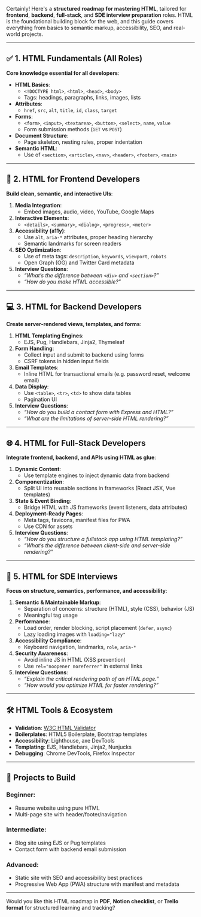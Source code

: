 Certainly! Here's a **structured roadmap for mastering HTML**, tailored for **frontend**, **backend**, **full-stack**, and **SDE interview preparation** roles. HTML is the foundational building block for the web, and this guide covers everything from basics to semantic markup, accessibility, SEO, and real-world projects.

---

## ✅ **1. HTML Fundamentals (All Roles)**  
**Core knowledge essential for all developers**:  
- **HTML Basics**:
  - `<!DOCTYPE html>`, `<html>`, `<head>`, `<body>`  
  - Tags: headings, paragraphs, links, images, lists
- **Attributes**:
  - `href`, `src`, `alt`, `title`, `id`, `class`, `target`
- **Forms**:
  - `<form>`, `<input>`, `<textarea>`, `<button>`, `<select>`, `name`, `value`
  - Form submission methods (`GET` vs `POST`)
- **Document Structure**:
  - Page skeleton, nesting rules, proper indentation
- **Semantic HTML**:
  - Use of `<section>`, `<article>`, `<nav>`, `<header>`, `<footer>`, `<main>`

---

## 🎯 **2. HTML for Frontend Developers**  
**Build clean, semantic, and interactive UIs**:  
1. **Media Integration**:
   - Embed images, audio, video, YouTube, Google Maps
2. **Interactive Elements**:
   - `<details>`, `<summary>`, `<dialog>`, `<progress>`, `<meter>`
3. **Accessibility (a11y)**:
   - Use `alt`, `aria-*` attributes, proper heading hierarchy  
   - Semantic landmarks for screen readers
4. **SEO Optimization**:
   - Use of meta tags: `description`, `keywords`, `viewport`, `robots`  
   - Open Graph (OG) and Twitter Card metadata
5. **Interview Questions**:
   - *“What’s the difference between `<div>` and `<section>`?”*  
   - *“How do you make HTML accessible?”*

---

## 💻 **3. HTML for Backend Developers**  
**Create server-rendered views, templates, and forms**:  
1. **HTML Templating Engines**:
   - EJS, Pug, Handlebars, Jinja2, Thymeleaf
2. **Form Handling**:
   - Collect input and submit to backend using forms  
   - CSRF tokens in hidden input fields
3. **Email Templates**:
   - Inline HTML for transactional emails (e.g. password reset, welcome email)
4. **Data Display**:
   - Use `<table>`, `<tr>`, `<td>` to show data tables  
   - Pagination UI
5. **Interview Questions**:
   - *“How do you build a contact form with Express and HTML?”*  
   - *“What are the limitations of server-side HTML rendering?”*

---

## 🌐 **4. HTML for Full-Stack Developers**  
**Integrate frontend, backend, and APIs using HTML as glue**:  
1. **Dynamic Content**:
   - Use template engines to inject dynamic data from backend
2. **Componentization**:
   - Split UI into reusable sections in frameworks (React JSX, Vue templates)
3. **State & Event Binding**:
   - Bridge HTML with JS frameworks (event listeners, data attributes)
4. **Deployment-Ready Pages**:
   - Meta tags, favicons, manifest files for PWA  
   - Use CDN for assets
5. **Interview Questions**:
   - *“How do you structure a fullstack app using HTML templating?”*  
   - *“What’s the difference between client-side and server-side rendering?”*

---

## 🧠 **5. HTML for SDE Interviews**  
**Focus on structure, semantics, performance, and accessibility**:  
1. **Semantic & Maintainable Markup**:
   - Separation of concerns: structure (HTML), style (CSS), behavior (JS)
   - Meaningful tag usage
2. **Performance**:
   - Load order, render blocking, script placement (`defer`, `async`)
   - Lazy loading images with `loading="lazy"`
3. **Accessibility Compliance**:
   - Keyboard navigation, landmarks, `role`, `aria-*`
4. **Security Awareness**:
   - Avoid inline JS in HTML (XSS prevention)  
   - Use `rel="noopener noreferrer"` in external links
5. **Interview Questions**:
   - *“Explain the critical rendering path of an HTML page.”*  
   - *“How would you optimize HTML for faster rendering?”*

---

## 🛠️ **HTML Tools & Ecosystem**
- **Validation**: [W3C HTML Validator](https://validator.w3.org)  
- **Boilerplates**: HTML5 Boilerplate, Bootstrap templates  
- **Accessibility**: Lighthouse, axe DevTools  
- **Templating**: EJS, Handlebars, Jinja2, Nunjucks  
- **Debugging**: Chrome DevTools, Firefox Inspector

---

## 🚀 **Projects to Build**
### Beginner:
- Resume website using pure HTML  
- Multi-page site with header/footer/navigation

### Intermediate:
- Blog site using EJS or Pug templates  
- Contact form with backend email submission

### Advanced:
- Static site with SEO and accessibility best practices  
- Progressive Web App (PWA) structure with manifest and metadata

---

Would you like this HTML roadmap in **PDF**, **Notion checklist**, or **Trello format** for structured learning and tracking?
